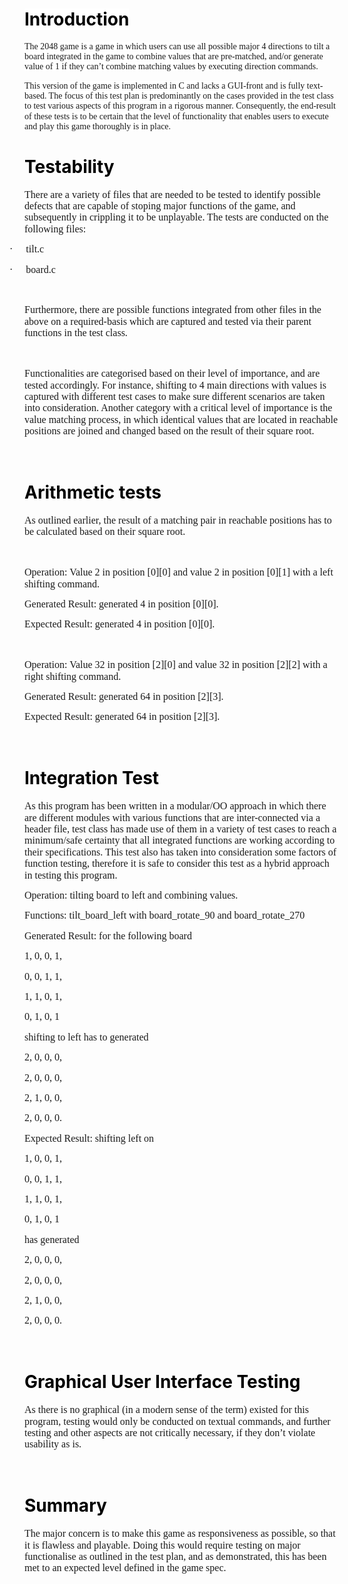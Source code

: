 <div class=WordSection1>

<h1><span style='color:windowtext;background:white'>Introduction<o:p></o:p></span></h1>

<p style='margin-top:11.25pt;margin-right:0cm;margin-bottom:11.25pt;margin-left:
0cm;line-height:115%'><span style='font-family:"Calibri Light","sans-serif";
mso-ascii-theme-font:major-latin;mso-hansi-theme-font:major-latin;mso-bidi-font-family:
Helvetica;background:white'>The 2048 game is a game in which users can use all
possible major 4 directions to tilt a board integrated in the game to combine
values that are pre-matched, and/or generate value of 1 if they can’t combine
matching values by executing direction commands.<o:p></o:p></span></p>

<p style='margin-top:11.25pt;margin-right:0cm;margin-bottom:11.25pt;margin-left:
0cm;line-height:115%'><span style='font-family:"Calibri Light","sans-serif";
mso-ascii-theme-font:major-latin;mso-hansi-theme-font:major-latin;mso-bidi-font-family:
Helvetica;background:white'>This version of the game is implemented in C and
lacks a GUI-front and is fully text-based. The focus of this test plan is
predominantly on the cases provided in the test class to test various aspects
of this program in a rigorous manner. Consequently, the end-result of these
tests is to be certain that the level of functionality that enables users to
execute and play this game thoroughly is in place. </span><span
style='font-family:"Calibri Light","sans-serif";mso-ascii-theme-font:major-latin;
mso-hansi-theme-font:major-latin;mso-bidi-font-family:Helvetica'><o:p></o:p></span></p>

<h1><span style='color:windowtext'>Testability<o:p></o:p></span></h1>

<p class=MsoNormal style='margin-top:11.25pt;margin-right:0cm;margin-bottom:
0cm;margin-left:0cm;margin-bottom:.0001pt;line-height:115%;tab-stops:45.8pt 91.6pt 137.4pt 183.2pt 229.0pt 274.8pt 320.6pt 366.4pt 412.2pt 458.0pt 503.8pt 549.6pt 595.4pt 641.2pt 687.0pt 732.8pt'><span
style='font-size:12.0pt;line-height:115%;font-family:"Calibri Light","sans-serif";
mso-ascii-theme-font:major-latin;mso-hansi-theme-font:major-latin'>There are a
variety of files that are needed to be tested to identify possible defects that
are capable of stoping major functions of the game, and subsequently in
crippling it to be unplayable. The tests are conducted on the following files:<o:p></o:p></span></p>

<p class=MsoListParagraphCxSpFirst style='margin-bottom:0cm;margin-bottom:.0001pt;
mso-add-space:auto;text-indent:-18.0pt;line-height:115%;mso-list:l0 level1 lfo2;
tab-stops:45.8pt 91.6pt 137.4pt 183.2pt 229.0pt 274.8pt 320.6pt 366.4pt 412.2pt 458.0pt 503.8pt 549.6pt 595.4pt 641.2pt 687.0pt 732.8pt'><![if !supportLists]><span
style='font-size:12.0pt;line-height:115%;font-family:Symbol;mso-fareast-font-family:
Symbol;mso-bidi-font-family:Symbol'><span style='mso-list:Ignore'>·<span
style='font:7.0pt "Times New Roman"'>&nbsp;&nbsp;&nbsp;&nbsp;&nbsp;&nbsp;&nbsp;&nbsp;
</span></span></span><![endif]><span dir=LTR></span><span class=SpellE><span
style='font-size:12.0pt;line-height:115%;font-family:"Calibri Light","sans-serif";
mso-ascii-theme-font:major-latin;mso-hansi-theme-font:major-latin'>tilt.c</span></span><span
style='font-size:12.0pt;line-height:115%;font-family:"Calibri Light","sans-serif";
mso-ascii-theme-font:major-latin;mso-hansi-theme-font:major-latin'><o:p></o:p></span></p>

<p class=MsoListParagraphCxSpLast style='margin-bottom:0cm;margin-bottom:.0001pt;
mso-add-space:auto;text-indent:-18.0pt;line-height:115%;mso-list:l0 level1 lfo2;
tab-stops:45.8pt 91.6pt 137.4pt 183.2pt 229.0pt 274.8pt 320.6pt 366.4pt 412.2pt 458.0pt 503.8pt 549.6pt 595.4pt 641.2pt 687.0pt 732.8pt'><![if !supportLists]><span
style='font-size:12.0pt;line-height:115%;font-family:Symbol;mso-fareast-font-family:
Symbol;mso-bidi-font-family:Symbol'><span style='mso-list:Ignore'>·<span
style='font:7.0pt "Times New Roman"'>&nbsp;&nbsp;&nbsp;&nbsp;&nbsp;&nbsp;&nbsp;&nbsp;
</span></span></span><![endif]><span dir=LTR></span><span class=SpellE><span
style='font-size:12.0pt;line-height:115%;font-family:"Calibri Light","sans-serif";
mso-ascii-theme-font:major-latin;mso-hansi-theme-font:major-latin'>board.c</span></span><span
style='font-size:12.0pt;line-height:115%;font-family:"Calibri Light","sans-serif";
mso-ascii-theme-font:major-latin;mso-hansi-theme-font:major-latin'><o:p></o:p></span></p>

<p class=MsoNormal style='margin-bottom:0cm;margin-bottom:.0001pt;line-height:
115%;tab-stops:45.8pt 91.6pt 137.4pt 183.2pt 229.0pt 274.8pt 320.6pt 366.4pt 412.2pt 458.0pt 503.8pt 549.6pt 595.4pt 641.2pt 687.0pt 732.8pt'><span
style='font-size:12.0pt;line-height:115%;font-family:"Calibri Light","sans-serif";
mso-ascii-theme-font:major-latin;mso-hansi-theme-font:major-latin'><o:p>&nbsp;</o:p></span></p>

<p class=MsoNormal style='margin-bottom:0cm;margin-bottom:.0001pt;line-height:
115%;tab-stops:45.8pt 91.6pt 137.4pt 183.2pt 229.0pt 274.8pt 320.6pt 366.4pt 412.2pt 458.0pt 503.8pt 549.6pt 595.4pt 641.2pt 687.0pt 732.8pt'><span
style='font-size:12.0pt;line-height:115%;font-family:"Calibri Light","sans-serif";
mso-ascii-theme-font:major-latin;mso-fareast-font-family:"Times New Roman";
mso-hansi-theme-font:major-latin;mso-bidi-font-family:Consolas;mso-fareast-language:
EN-AU'>Furthermore, there are possible functions integrated from other files in
the above on a required-basis which are captured and tested via their parent
functions in the test class.<o:p></o:p></span></p>

<p class=MsoNormal style='margin-bottom:0cm;margin-bottom:.0001pt;line-height:
115%;tab-stops:45.8pt 91.6pt 137.4pt 183.2pt 229.0pt 274.8pt 320.6pt 366.4pt 412.2pt 458.0pt 503.8pt 549.6pt 595.4pt 641.2pt 687.0pt 732.8pt'><span
style='font-size:12.0pt;line-height:115%;font-family:"Calibri Light","sans-serif";
mso-ascii-theme-font:major-latin;mso-fareast-font-family:"Times New Roman";
mso-hansi-theme-font:major-latin;mso-bidi-font-family:Consolas;mso-fareast-language:
EN-AU'><o:p>&nbsp;</o:p></span></p>

<p class=MsoNormal style='margin-bottom:0cm;margin-bottom:.0001pt;line-height:
115%;tab-stops:45.8pt 91.6pt 137.4pt 183.2pt 229.0pt 274.8pt 320.6pt 366.4pt 412.2pt 458.0pt 503.8pt 549.6pt 595.4pt 641.2pt 687.0pt 732.8pt'><span
style='font-size:12.0pt;line-height:115%;font-family:"Calibri Light","sans-serif";
mso-ascii-theme-font:major-latin;mso-fareast-font-family:"Times New Roman";
mso-hansi-theme-font:major-latin;mso-bidi-font-family:Consolas;mso-fareast-language:
EN-AU'>Functionalities are categorised based on their level of importance, and
are tested accordingly. For instance, shifting to 4 main directions with values
is captured with different test cases to make sure different scenarios are
taken into consideration. Another category with a critical level of importance
is the value matching process, in which identical values that are located in reachable
positions</span><span style='font-size:12.0pt;line-height:115%;font-family:
"Calibri Light","sans-serif";mso-ascii-theme-font:major-latin;mso-hansi-theme-font:
major-latin'> are joined and changed based on the result of their square root.<o:p></o:p></span></p>

<p class=MsoNormal style='margin-bottom:0cm;margin-bottom:.0001pt;line-height:
115%;tab-stops:45.8pt 91.6pt 137.4pt 183.2pt 229.0pt 274.8pt 320.6pt 366.4pt 412.2pt 458.0pt 503.8pt 549.6pt 595.4pt 641.2pt 687.0pt 732.8pt'><span
style='font-size:12.0pt;line-height:115%;font-family:"Calibri Light","sans-serif";
mso-ascii-theme-font:major-latin;mso-hansi-theme-font:major-latin'><o:p>&nbsp;</o:p></span></p>

<h1><span style='mso-fareast-font-family:"Times New Roman";color:windowtext;
mso-fareast-language:EN-AU'>Arithmetic tests <o:p></o:p></span></h1>

<p class=MsoNormal style='margin-top:11.25pt;margin-right:0cm;margin-bottom:
0cm;margin-left:0cm;margin-bottom:.0001pt;line-height:115%;tab-stops:45.8pt 91.6pt 137.4pt 183.2pt 229.0pt 274.8pt 320.6pt 366.4pt 412.2pt 458.0pt 503.8pt 549.6pt 595.4pt 641.2pt 687.0pt 732.8pt'><span
style='font-size:12.0pt;line-height:115%;font-family:"Calibri Light","sans-serif";
mso-ascii-theme-font:major-latin;mso-fareast-font-family:"Times New Roman";
mso-hansi-theme-font:major-latin;mso-bidi-font-family:Consolas;mso-fareast-language:
EN-AU'>As outlined earlier, the result of a matching pair in reachable
positions has to be calculated based on their square root.<o:p></o:p></span></p>

<p class=MsoNormal style='margin-bottom:0cm;margin-bottom:.0001pt;line-height:
115%;tab-stops:45.8pt 91.6pt 137.4pt 183.2pt 229.0pt 274.8pt 320.6pt 366.4pt 412.2pt 458.0pt 503.8pt 549.6pt 595.4pt 641.2pt 687.0pt 732.8pt'><span
style='font-size:12.0pt;line-height:115%;font-family:"Calibri Light","sans-serif";
mso-ascii-theme-font:major-latin;mso-fareast-font-family:"Times New Roman";
mso-hansi-theme-font:major-latin;mso-bidi-font-family:Consolas;mso-fareast-language:
EN-AU'><o:p>&nbsp;</o:p></span></p>

<p class=MsoNormal style='margin-bottom:0cm;margin-bottom:.0001pt;line-height:
115%;tab-stops:45.8pt 91.6pt 137.4pt 183.2pt 229.0pt 274.8pt 320.6pt 366.4pt 412.2pt 458.0pt 503.8pt 549.6pt 595.4pt 641.2pt 687.0pt 732.8pt'><span
style='font-size:12.0pt;line-height:115%;font-family:"Calibri Light","sans-serif";
mso-ascii-theme-font:major-latin;mso-fareast-font-family:"Times New Roman";
mso-hansi-theme-font:major-latin;mso-bidi-font-family:Consolas;mso-fareast-language:
EN-AU'>Operation: Value 2 in position [0<span class=GramE>][</span>0] and value
2 in position [0][1] with a left shifting command.<o:p></o:p></span></p>

<p class=MsoNormal style='margin-bottom:0cm;margin-bottom:.0001pt;line-height:
115%;tab-stops:45.8pt 91.6pt 137.4pt 183.2pt 229.0pt 274.8pt 320.6pt 366.4pt 412.2pt 458.0pt 503.8pt 549.6pt 595.4pt 641.2pt 687.0pt 732.8pt'><span
style='font-size:12.0pt;line-height:115%;font-family:"Calibri Light","sans-serif";
mso-ascii-theme-font:major-latin;mso-fareast-font-family:"Times New Roman";
mso-hansi-theme-font:major-latin;mso-bidi-font-family:Consolas;mso-fareast-language:
EN-AU'>Generated Result: generated 4 in position [0<span class=GramE>][</span>0].<o:p></o:p></span></p>

<p class=MsoNormal style='margin-bottom:0cm;margin-bottom:.0001pt;line-height:
115%;tab-stops:45.8pt 91.6pt 137.4pt 183.2pt 229.0pt 274.8pt 320.6pt 366.4pt 412.2pt 458.0pt 503.8pt 549.6pt 595.4pt 641.2pt 687.0pt 732.8pt'><span
style='font-size:12.0pt;line-height:115%;font-family:"Calibri Light","sans-serif";
mso-ascii-theme-font:major-latin;mso-fareast-font-family:"Times New Roman";
mso-hansi-theme-font:major-latin;mso-bidi-font-family:Consolas;mso-fareast-language:
EN-AU'>Expected Result: generated 4 in position [0<span class=GramE>][</span>0].<o:p></o:p></span></p>

<p class=MsoNormal style='margin-bottom:0cm;margin-bottom:.0001pt;line-height:
115%;tab-stops:45.8pt 91.6pt 137.4pt 183.2pt 229.0pt 274.8pt 320.6pt 366.4pt 412.2pt 458.0pt 503.8pt 549.6pt 595.4pt 641.2pt 687.0pt 732.8pt'><span
style='font-size:12.0pt;line-height:115%;font-family:"Calibri Light","sans-serif";
mso-ascii-theme-font:major-latin;mso-fareast-font-family:"Times New Roman";
mso-hansi-theme-font:major-latin;mso-bidi-font-family:Consolas;mso-fareast-language:
EN-AU'><o:p>&nbsp;</o:p></span></p>

<p class=MsoNormal style='margin-bottom:0cm;margin-bottom:.0001pt;line-height:
115%;tab-stops:45.8pt 91.6pt 137.4pt 183.2pt 229.0pt 274.8pt 320.6pt 366.4pt 412.2pt 458.0pt 503.8pt 549.6pt 595.4pt 641.2pt 687.0pt 732.8pt'><span
style='font-size:12.0pt;line-height:115%;font-family:"Calibri Light","sans-serif";
mso-ascii-theme-font:major-latin;mso-fareast-font-family:"Times New Roman";
mso-hansi-theme-font:major-latin;mso-bidi-font-family:Consolas;mso-fareast-language:
EN-AU'>Operation: Value 32 in position [2<span class=GramE>][</span>0] and
value 32 in position [2][2] with a right shifting command.<o:p></o:p></span></p>

<p class=MsoNormal style='margin-bottom:0cm;margin-bottom:.0001pt;line-height:
115%;tab-stops:45.8pt 91.6pt 137.4pt 183.2pt 229.0pt 274.8pt 320.6pt 366.4pt 412.2pt 458.0pt 503.8pt 549.6pt 595.4pt 641.2pt 687.0pt 732.8pt'><span
style='font-size:12.0pt;line-height:115%;font-family:"Calibri Light","sans-serif";
mso-ascii-theme-font:major-latin;mso-fareast-font-family:"Times New Roman";
mso-hansi-theme-font:major-latin;mso-bidi-font-family:Consolas;mso-fareast-language:
EN-AU'>Generated Result: generated 64 in position [2<span class=GramE>][</span>3].<o:p></o:p></span></p>

<p class=MsoNormal style='margin-bottom:0cm;margin-bottom:.0001pt;line-height:
115%;tab-stops:45.8pt 91.6pt 137.4pt 183.2pt 229.0pt 274.8pt 320.6pt 366.4pt 412.2pt 458.0pt 503.8pt 549.6pt 595.4pt 641.2pt 687.0pt 732.8pt'><span
style='font-size:12.0pt;line-height:115%;font-family:"Calibri Light","sans-serif";
mso-ascii-theme-font:major-latin;mso-fareast-font-family:"Times New Roman";
mso-hansi-theme-font:major-latin;mso-bidi-font-family:Consolas;mso-fareast-language:
EN-AU'>Expected Result: generated 64 in position [2<span class=GramE>][</span>3].<o:p></o:p></span></p>

<p class=MsoNormal style='margin-bottom:0cm;margin-bottom:.0001pt;line-height:
115%;tab-stops:45.8pt 91.6pt 137.4pt 183.2pt 229.0pt 274.8pt 320.6pt 366.4pt 412.2pt 458.0pt 503.8pt 549.6pt 595.4pt 641.2pt 687.0pt 732.8pt'><span
style='font-size:12.0pt;line-height:115%;font-family:"Calibri Light","sans-serif";
mso-ascii-theme-font:major-latin;mso-fareast-font-family:"Times New Roman";
mso-hansi-theme-font:major-latin;mso-bidi-font-family:Consolas;mso-fareast-language:
EN-AU'><o:p>&nbsp;</o:p></span></p>

<h1><span style='mso-fareast-font-family:"Times New Roman";color:windowtext;
mso-fareast-language:EN-AU'>Integration Test<o:p></o:p></span></h1>

<p class=MsoNormal style='margin-top:11.25pt;margin-right:0cm;margin-bottom:
0cm;margin-left:0cm;margin-bottom:.0001pt;line-height:115%;tab-stops:45.8pt 91.6pt 137.4pt 183.2pt 229.0pt 274.8pt 320.6pt 366.4pt 412.2pt 458.0pt 503.8pt 549.6pt 595.4pt 641.2pt 687.0pt 732.8pt'><span
style='font-size:12.0pt;line-height:115%;font-family:"Calibri Light","sans-serif";
mso-ascii-theme-font:major-latin;mso-fareast-font-family:"Times New Roman";
mso-hansi-theme-font:major-latin;mso-bidi-font-family:Consolas;mso-fareast-language:
EN-AU'>As this program has been written in a modular/OO approach in which there
are different modules with various functions that are inter-connected via a
header file, test class has made use of them in a variety of test cases to
reach a minimum/safe certainty that all integrated functions are working
according to their specifications.<span style='mso-spacerun:yes'>  </span>This
test also has taken into consideration some factors of function testing,
therefore it is safe to consider this test as a hybrid approach in testing this
program.<o:p></o:p></span></p>

<p class=MsoNormal style='margin-bottom:0cm;margin-bottom:.0001pt;line-height:
115%;tab-stops:45.8pt 91.6pt 137.4pt 183.2pt 229.0pt 274.8pt 320.6pt 366.4pt 412.2pt 458.0pt 503.8pt 549.6pt 595.4pt 641.2pt 687.0pt 732.8pt'><span
style='font-size:12.0pt;line-height:115%;font-family:"Calibri Light","sans-serif";
mso-ascii-theme-font:major-latin;mso-fareast-font-family:"Times New Roman";
mso-hansi-theme-font:major-latin;mso-bidi-font-family:Consolas;mso-fareast-language:
EN-AU'><span style='mso-spacerun:yes'> </span><o:p></o:p></span></p>

<p class=MsoNormal style='margin-bottom:0cm;margin-bottom:.0001pt;line-height:
115%;tab-stops:45.8pt 91.6pt 137.4pt 183.2pt 229.0pt 274.8pt 320.6pt 366.4pt 412.2pt 458.0pt 503.8pt 549.6pt 595.4pt 641.2pt 687.0pt 732.8pt'><span
style='font-size:12.0pt;line-height:115%;font-family:"Calibri Light","sans-serif";
mso-ascii-theme-font:major-latin;mso-fareast-font-family:"Times New Roman";
mso-hansi-theme-font:major-latin;mso-bidi-font-family:Consolas;mso-fareast-language:
EN-AU'>Operation: tilting board to left and combining values.<o:p></o:p></span></p>

<p class=MsoNormal style='margin-bottom:0cm;margin-bottom:.0001pt;line-height:
115%;tab-stops:45.8pt 91.6pt 137.4pt 183.2pt 229.0pt 274.8pt 320.6pt 366.4pt 412.2pt 458.0pt 503.8pt 549.6pt 595.4pt 641.2pt 687.0pt 732.8pt'><span
style='font-size:12.0pt;line-height:115%;font-family:"Calibri Light","sans-serif";
mso-ascii-theme-font:major-latin;mso-fareast-font-family:"Times New Roman";
mso-hansi-theme-font:major-latin;mso-bidi-font-family:Consolas;mso-fareast-language:
EN-AU'>Functions: <span class=SpellE>tilt_board_left</span> with
board_rotate_90 and board_rotate_270<o:p></o:p></span></p>

<p class=MsoNormal style='margin-bottom:0cm;margin-bottom:.0001pt;line-height:
115%;tab-stops:45.8pt 91.6pt 137.4pt 183.2pt 229.0pt 274.8pt 320.6pt 366.4pt 412.2pt 458.0pt 503.8pt 549.6pt 595.4pt 641.2pt 687.0pt 732.8pt'><span
style='font-size:12.0pt;line-height:115%;font-family:"Calibri Light","sans-serif";
mso-ascii-theme-font:major-latin;mso-fareast-font-family:"Times New Roman";
mso-hansi-theme-font:major-latin;mso-bidi-font-family:Consolas;mso-fareast-language:
EN-AU'>Generated Result: for the following board<o:p></o:p></span></p>

<p class=MsoNormal style='margin-bottom:0cm;margin-bottom:.0001pt;line-height:
115%;tab-stops:45.8pt 91.6pt 137.4pt 183.2pt 229.0pt 274.8pt 320.6pt 366.4pt 412.2pt 458.0pt 503.8pt 549.6pt 595.4pt 641.2pt 687.0pt 732.8pt'><span
style='font-size:12.0pt;line-height:115%;font-family:"Calibri Light","sans-serif";
mso-ascii-theme-font:major-latin;mso-fareast-font-family:"Times New Roman";
mso-hansi-theme-font:major-latin;mso-bidi-font-family:Consolas;mso-fareast-language:
EN-AU'>1, 0, 0, 1,<o:p></o:p></span></p>

<p class=MsoNormal style='margin-bottom:0cm;margin-bottom:.0001pt;line-height:
115%;tab-stops:45.8pt 91.6pt 137.4pt 183.2pt 229.0pt 274.8pt 320.6pt 366.4pt 412.2pt 458.0pt 503.8pt 549.6pt 595.4pt 641.2pt 687.0pt 732.8pt'><span
style='font-size:12.0pt;line-height:115%;font-family:"Calibri Light","sans-serif";
mso-ascii-theme-font:major-latin;mso-fareast-font-family:"Times New Roman";
mso-hansi-theme-font:major-latin;mso-bidi-font-family:Consolas;mso-fareast-language:
EN-AU'>0, 0, 1, 1,<o:p></o:p></span></p>

<p class=MsoNormal style='margin-bottom:0cm;margin-bottom:.0001pt;line-height:
115%;tab-stops:45.8pt 91.6pt 137.4pt 183.2pt 229.0pt 274.8pt 320.6pt 366.4pt 412.2pt 458.0pt 503.8pt 549.6pt 595.4pt 641.2pt 687.0pt 732.8pt'><span
style='font-size:12.0pt;line-height:115%;font-family:"Calibri Light","sans-serif";
mso-ascii-theme-font:major-latin;mso-fareast-font-family:"Times New Roman";
mso-hansi-theme-font:major-latin;mso-bidi-font-family:Consolas;mso-fareast-language:
EN-AU'>1, 1, 0, 1,<o:p></o:p></span></p>

<p class=MsoNormal style='margin-bottom:0cm;margin-bottom:.0001pt;line-height:
115%;tab-stops:45.8pt 91.6pt 137.4pt 183.2pt 229.0pt 274.8pt 320.6pt 366.4pt 412.2pt 458.0pt 503.8pt 549.6pt 595.4pt 641.2pt 687.0pt 732.8pt'><span
style='font-size:12.0pt;line-height:115%;font-family:"Calibri Light","sans-serif";
mso-ascii-theme-font:major-latin;mso-fareast-font-family:"Times New Roman";
mso-hansi-theme-font:major-latin;mso-bidi-font-family:Consolas;mso-fareast-language:
EN-AU'>0, 1, 0, 1 <o:p></o:p></span></p>

<p class=MsoNormal style='margin-bottom:0cm;margin-bottom:.0001pt;line-height:
115%;tab-stops:45.8pt 91.6pt 137.4pt 183.2pt 229.0pt 274.8pt 320.6pt 366.4pt 412.2pt 458.0pt 503.8pt 549.6pt 595.4pt 641.2pt 687.0pt 732.8pt'><span
class=GramE><span style='font-size:12.0pt;line-height:115%;font-family:"Calibri Light","sans-serif";
mso-ascii-theme-font:major-latin;mso-fareast-font-family:"Times New Roman";
mso-hansi-theme-font:major-latin;mso-bidi-font-family:Consolas;mso-fareast-language:
EN-AU'>shifting</span></span><span style='font-size:12.0pt;line-height:115%;
font-family:"Calibri Light","sans-serif";mso-ascii-theme-font:major-latin;
mso-fareast-font-family:"Times New Roman";mso-hansi-theme-font:major-latin;
mso-bidi-font-family:Consolas;mso-fareast-language:EN-AU'> to left has to
generated<o:p></o:p></span></p>

<p class=MsoNormal style='margin-bottom:0cm;margin-bottom:.0001pt;line-height:
115%;tab-stops:45.8pt 91.6pt 137.4pt 183.2pt 229.0pt 274.8pt 320.6pt 366.4pt 412.2pt 458.0pt 503.8pt 549.6pt 595.4pt 641.2pt 687.0pt 732.8pt'><span
style='font-size:12.0pt;line-height:115%;font-family:"Calibri Light","sans-serif";
mso-ascii-theme-font:major-latin;mso-fareast-font-family:"Times New Roman";
mso-hansi-theme-font:major-latin;mso-bidi-font-family:Consolas;mso-fareast-language:
EN-AU'>2, 0, 0, 0,<o:p></o:p></span></p>

<p class=MsoNormal style='margin-bottom:0cm;margin-bottom:.0001pt;line-height:
115%;tab-stops:45.8pt 91.6pt 137.4pt 183.2pt 229.0pt 274.8pt 320.6pt 366.4pt 412.2pt 458.0pt 503.8pt 549.6pt 595.4pt 641.2pt 687.0pt 732.8pt'><span
style='font-size:12.0pt;line-height:115%;font-family:"Calibri Light","sans-serif";
mso-ascii-theme-font:major-latin;mso-fareast-font-family:"Times New Roman";
mso-hansi-theme-font:major-latin;mso-bidi-font-family:Consolas;mso-fareast-language:
EN-AU'>2, 0, 0, 0,<o:p></o:p></span></p>

<p class=MsoNormal style='margin-bottom:0cm;margin-bottom:.0001pt;line-height:
115%;tab-stops:45.8pt 91.6pt 137.4pt 183.2pt 229.0pt 274.8pt 320.6pt 366.4pt 412.2pt 458.0pt 503.8pt 549.6pt 595.4pt 641.2pt 687.0pt 732.8pt'><span
style='font-size:12.0pt;line-height:115%;font-family:"Calibri Light","sans-serif";
mso-ascii-theme-font:major-latin;mso-fareast-font-family:"Times New Roman";
mso-hansi-theme-font:major-latin;mso-bidi-font-family:Consolas;mso-fareast-language:
EN-AU'>2, 1, 0, 0,<o:p></o:p></span></p>

<p class=MsoNormal style='margin-bottom:0cm;margin-bottom:.0001pt;line-height:
115%;tab-stops:45.8pt 91.6pt 137.4pt 183.2pt 229.0pt 274.8pt 320.6pt 366.4pt 412.2pt 458.0pt 503.8pt 549.6pt 595.4pt 641.2pt 687.0pt 732.8pt'><span
style='font-size:12.0pt;line-height:115%;font-family:"Calibri Light","sans-serif";
mso-ascii-theme-font:major-latin;mso-fareast-font-family:"Times New Roman";
mso-hansi-theme-font:major-latin;mso-bidi-font-family:Consolas;mso-fareast-language:
EN-AU'>2, 0, 0, 0.<o:p></o:p></span></p>

<p class=MsoNormal style='margin-bottom:0cm;margin-bottom:.0001pt;line-height:
115%;tab-stops:45.8pt 91.6pt 137.4pt 183.2pt 229.0pt 274.8pt 320.6pt 366.4pt 412.2pt 458.0pt 503.8pt 549.6pt 595.4pt 641.2pt 687.0pt 732.8pt'><span
style='font-size:12.0pt;line-height:115%;font-family:"Calibri Light","sans-serif";
mso-ascii-theme-font:major-latin;mso-fareast-font-family:"Times New Roman";
mso-hansi-theme-font:major-latin;mso-bidi-font-family:Consolas;mso-fareast-language:
EN-AU'>Expected Result: shifting left on<o:p></o:p></span></p>

<p class=MsoNormal style='margin-bottom:0cm;margin-bottom:.0001pt;line-height:
115%;tab-stops:45.8pt 91.6pt 137.4pt 183.2pt 229.0pt 274.8pt 320.6pt 366.4pt 412.2pt 458.0pt 503.8pt 549.6pt 595.4pt 641.2pt 687.0pt 732.8pt'><span
style='font-size:12.0pt;line-height:115%;font-family:"Calibri Light","sans-serif";
mso-ascii-theme-font:major-latin;mso-fareast-font-family:"Times New Roman";
mso-hansi-theme-font:major-latin;mso-bidi-font-family:Consolas;mso-fareast-language:
EN-AU'>1, 0, 0, 1, <o:p></o:p></span></p>

<p class=MsoNormal style='margin-bottom:0cm;margin-bottom:.0001pt;line-height:
115%;tab-stops:45.8pt 91.6pt 137.4pt 183.2pt 229.0pt 274.8pt 320.6pt 366.4pt 412.2pt 458.0pt 503.8pt 549.6pt 595.4pt 641.2pt 687.0pt 732.8pt'><span
style='font-size:12.0pt;line-height:115%;font-family:"Calibri Light","sans-serif";
mso-ascii-theme-font:major-latin;mso-fareast-font-family:"Times New Roman";
mso-hansi-theme-font:major-latin;mso-bidi-font-family:Consolas;mso-fareast-language:
EN-AU'>0, 0, 1, 1, <o:p></o:p></span></p>

<p class=MsoNormal style='margin-bottom:0cm;margin-bottom:.0001pt;line-height:
115%;tab-stops:45.8pt 91.6pt 137.4pt 183.2pt 229.0pt 274.8pt 320.6pt 366.4pt 412.2pt 458.0pt 503.8pt 549.6pt 595.4pt 641.2pt 687.0pt 732.8pt'><span
style='font-size:12.0pt;line-height:115%;font-family:"Calibri Light","sans-serif";
mso-ascii-theme-font:major-latin;mso-fareast-font-family:"Times New Roman";
mso-hansi-theme-font:major-latin;mso-bidi-font-family:Consolas;mso-fareast-language:
EN-AU'>1, 1, 0, 1,<o:p></o:p></span></p>

<p class=MsoNormal style='margin-bottom:0cm;margin-bottom:.0001pt;line-height:
115%;tab-stops:45.8pt 91.6pt 137.4pt 183.2pt 229.0pt 274.8pt 320.6pt 366.4pt 412.2pt 458.0pt 503.8pt 549.6pt 595.4pt 641.2pt 687.0pt 732.8pt'><span
style='font-size:12.0pt;line-height:115%;font-family:"Calibri Light","sans-serif";
mso-ascii-theme-font:major-latin;mso-fareast-font-family:"Times New Roman";
mso-hansi-theme-font:major-latin;mso-bidi-font-family:Consolas;mso-fareast-language:
EN-AU'>0, 1, 0, 1 <o:p></o:p></span></p>

<p class=MsoNormal style='margin-bottom:0cm;margin-bottom:.0001pt;line-height:
115%;tab-stops:45.8pt 91.6pt 137.4pt 183.2pt 229.0pt 274.8pt 320.6pt 366.4pt 412.2pt 458.0pt 503.8pt 549.6pt 595.4pt 641.2pt 687.0pt 732.8pt'><span
class=GramE><span style='font-size:12.0pt;line-height:115%;font-family:"Calibri Light","sans-serif";
mso-ascii-theme-font:major-latin;mso-fareast-font-family:"Times New Roman";
mso-hansi-theme-font:major-latin;mso-bidi-font-family:Consolas;mso-fareast-language:
EN-AU'>has</span></span><span style='font-size:12.0pt;line-height:115%;
font-family:"Calibri Light","sans-serif";mso-ascii-theme-font:major-latin;
mso-fareast-font-family:"Times New Roman";mso-hansi-theme-font:major-latin;
mso-bidi-font-family:Consolas;mso-fareast-language:EN-AU'> generated <o:p></o:p></span></p>

<p class=MsoNormal style='margin-bottom:0cm;margin-bottom:.0001pt;line-height:
115%;tab-stops:45.8pt 91.6pt 137.4pt 183.2pt 229.0pt 274.8pt 320.6pt 366.4pt 412.2pt 458.0pt 503.8pt 549.6pt 595.4pt 641.2pt 687.0pt 732.8pt'><span
style='font-size:12.0pt;line-height:115%;font-family:"Calibri Light","sans-serif";
mso-ascii-theme-font:major-latin;mso-fareast-font-family:"Times New Roman";
mso-hansi-theme-font:major-latin;mso-bidi-font-family:Consolas;mso-fareast-language:
EN-AU'>2, 0, 0, 0, <o:p></o:p></span></p>

<p class=MsoNormal style='margin-bottom:0cm;margin-bottom:.0001pt;line-height:
115%;tab-stops:45.8pt 91.6pt 137.4pt 183.2pt 229.0pt 274.8pt 320.6pt 366.4pt 412.2pt 458.0pt 503.8pt 549.6pt 595.4pt 641.2pt 687.0pt 732.8pt'><span
style='font-size:12.0pt;line-height:115%;font-family:"Calibri Light","sans-serif";
mso-ascii-theme-font:major-latin;mso-fareast-font-family:"Times New Roman";
mso-hansi-theme-font:major-latin;mso-bidi-font-family:Consolas;mso-fareast-language:
EN-AU'>2, 0, 0, 0, <o:p></o:p></span></p>

<p class=MsoNormal style='margin-bottom:0cm;margin-bottom:.0001pt;line-height:
115%;tab-stops:45.8pt 91.6pt 137.4pt 183.2pt 229.0pt 274.8pt 320.6pt 366.4pt 412.2pt 458.0pt 503.8pt 549.6pt 595.4pt 641.2pt 687.0pt 732.8pt'><span
style='font-size:12.0pt;line-height:115%;font-family:"Calibri Light","sans-serif";
mso-ascii-theme-font:major-latin;mso-fareast-font-family:"Times New Roman";
mso-hansi-theme-font:major-latin;mso-bidi-font-family:Consolas;mso-fareast-language:
EN-AU'>2, 1, 0, 0, <o:p></o:p></span></p>

<p class=MsoNormal style='margin-bottom:0cm;margin-bottom:.0001pt;line-height:
115%;tab-stops:45.8pt 91.6pt 137.4pt 183.2pt 229.0pt 274.8pt 320.6pt 366.4pt 412.2pt 458.0pt 503.8pt 549.6pt 595.4pt 641.2pt 687.0pt 732.8pt'><span
style='font-size:12.0pt;line-height:115%;font-family:"Calibri Light","sans-serif";
mso-ascii-theme-font:major-latin;mso-fareast-font-family:"Times New Roman";
mso-hansi-theme-font:major-latin;mso-bidi-font-family:Consolas;mso-fareast-language:
EN-AU'>2, 0, 0, 0.<o:p></o:p></span></p>

<p class=MsoNormal style='margin-bottom:0cm;margin-bottom:.0001pt;line-height:
115%;tab-stops:45.8pt 91.6pt 137.4pt 183.2pt 229.0pt 274.8pt 320.6pt 366.4pt 412.2pt 458.0pt 503.8pt 549.6pt 595.4pt 641.2pt 687.0pt 732.8pt'><span
style='font-size:12.0pt;line-height:115%;font-family:"Calibri Light","sans-serif";
mso-ascii-theme-font:major-latin;mso-fareast-font-family:"Times New Roman";
mso-hansi-theme-font:major-latin;mso-bidi-font-family:Consolas;mso-fareast-language:
EN-AU'><o:p>&nbsp;</o:p></span></p>

<h1><span style='mso-fareast-font-family:"Times New Roman";color:windowtext;
mso-fareast-language:EN-AU'>Graphical User Interface Testing<o:p></o:p></span></h1>

<p class=MsoNormal style='margin-top:11.25pt;margin-right:0cm;margin-bottom:
0cm;margin-left:0cm;margin-bottom:.0001pt;line-height:115%;tab-stops:45.8pt 91.6pt 137.4pt 183.2pt 229.0pt 274.8pt 320.6pt 366.4pt 412.2pt 458.0pt 503.8pt 549.6pt 595.4pt 641.2pt 687.0pt 732.8pt'><span
style='font-size:12.0pt;line-height:115%;font-family:"Calibri Light","sans-serif";
mso-ascii-theme-font:major-latin;mso-fareast-font-family:"Times New Roman";
mso-hansi-theme-font:major-latin;mso-bidi-font-family:Consolas;mso-fareast-language:
EN-AU'>As there is no graphical (in a modern sense of the term) existed for
this program, testing would only be conducted on textual commands, and further
testing and other aspects are not critically necessary, if they don’t violate
usability as is.<o:p></o:p></span></p>

<p class=MsoNormal style='margin-bottom:0cm;margin-bottom:.0001pt;line-height:
115%;tab-stops:45.8pt 91.6pt 137.4pt 183.2pt 229.0pt 274.8pt 320.6pt 366.4pt 412.2pt 458.0pt 503.8pt 549.6pt 595.4pt 641.2pt 687.0pt 732.8pt'><span
style='font-size:12.0pt;line-height:115%;font-family:"Calibri Light","sans-serif";
mso-ascii-theme-font:major-latin;mso-fareast-font-family:"Times New Roman";
mso-hansi-theme-font:major-latin;mso-bidi-font-family:Consolas;mso-fareast-language:
EN-AU'><o:p>&nbsp;</o:p></span></p>

<h1><span style='mso-fareast-font-family:"Times New Roman";color:windowtext;
mso-fareast-language:EN-AU'>Summary<o:p></o:p></span></h1>

<p class=MsoNormal style='margin-top:11.25pt;margin-right:0cm;margin-bottom:
0cm;margin-left:0cm;margin-bottom:.0001pt;line-height:115%;tab-stops:45.8pt 91.6pt 137.4pt 183.2pt 229.0pt 274.8pt 320.6pt 366.4pt 412.2pt 458.0pt 503.8pt 549.6pt 595.4pt 641.2pt 687.0pt 732.8pt'><span
style='font-size:12.0pt;line-height:115%;font-family:"Calibri Light","sans-serif";
mso-ascii-theme-font:major-latin;mso-fareast-font-family:"Times New Roman";
mso-hansi-theme-font:major-latin;mso-bidi-font-family:Consolas;mso-fareast-language:
EN-AU'>The major concern is to make this game as responsiveness as possible, so
that it is flawless and playable. Doing this would require testing on major
functionalise as outlined in the test plan, and as demonstrated, this has been
met to an expected level defined in the game spec. <o:p></o:p></span></p>

<p class=MsoNormal style='margin-top:11.25pt;margin-right:0cm;margin-bottom:
0cm;margin-left:0cm;margin-bottom:.0001pt;line-height:115%;tab-stops:45.8pt 91.6pt 137.4pt 183.2pt 229.0pt 274.8pt 320.6pt 366.4pt 412.2pt 458.0pt 503.8pt 549.6pt 595.4pt 641.2pt 687.0pt 732.8pt'><span
style='font-size:12.0pt;line-height:115%;font-family:"Calibri Light","sans-serif";
mso-ascii-theme-font:major-latin;mso-fareast-font-family:"Times New Roman";
mso-hansi-theme-font:major-latin;mso-bidi-font-family:Consolas;mso-fareast-language:
EN-AU'><o:p>&nbsp;</o:p></span></p>

</div>
